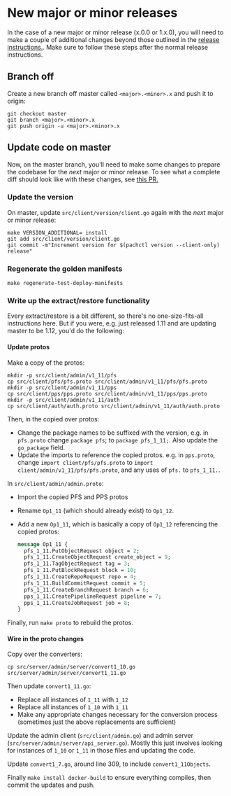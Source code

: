 # New major or minor releases

In the case of a new major or minor release (x.0.0 or 1.x.0), you will need
to make a couple of additional changes beyond those outlined in the
[release instructions.](./release_instructions.md). Make sure to follow these
steps after the normal release instructions.

## Branch off

Create a new branch off master called `<major>.<minor>.x` and push it to
origin:

```shell
git checkout master
git branch <major>.<minor>.x
git push origin -u <major>.<minor>.x
```

## Update code on master

Now, on the master branch, you'll need to make some changes to prepare the
codebase for the _next_ major or minor release. To see what a complete diff
should look like with these changes, see
[this PR.](https://github.com/pachyderm/pachyderm/pull/5111)

### Update the version

On master, update `src/client/version/client.go` again with the _next_ major
or minor release:

```shell
make VERSION_ADDITIONAL= install
git add src/client/version/client.go
git commit -m"Increment version for $(pachctl version --client-only) release"
```

### Regenerate the golden manifests

```shell
make regenerate-test-deploy-manifests
```

### Write up the extract/restore functionality

Every extract/restore is a bit different, so there's no one-size-fits-all
instructions here. But if you were, e.g. just released 1.11 and are updating
master to be 1.12, you'd do the following:

#### Update protos

Make a copy of the protos:

```shell
mkdir -p src/client/admin/v1_11/pfs
cp src/client/pfs/pfs.proto src/client/admin/v1_11/pfs/pfs.proto
mkdir -p src/client/admin/v1_11/pps
cp src/client/pps/pps.proto src/client/admin/v1_11/pps/pps.proto
mkdir -p src/client/admin/v1_11/auth
cp src/client/auth/auth.proto src/client/admin/v1_11/auth/auth.proto
```

Then, in the copied over protos:

* Change the package names to be suffixed with the version, e.g. in
  `pfs.proto` change `package pfs`; to `package pfs_1_11;`. Also update the
  `go_package` field.
* Update the imports to reference the copied protos. e.g. in `pps.proto`,
  change `import client/pfs/pfs.proto` to
  `import client/admin/v1_11/pfs/pfs.proto`, and any uses of `pfs.` to
  `pfs_1_11.`.

In `src/client/admin/admin.proto`:

* Import the copied PFS and PPS protos
* Rename `Op1_11` (which should already exist) to `Op1_12`.
* Add a new `Op1_11`, which is basically a copy of `Op1_12` referencing the
  copied protos:

    ```protobuf
    message Op1_11 {
      pfs_1_11.PutObjectRequest object = 2;
      pfs_1_11.CreateObjectRequest create_object = 9;
      pfs_1_11.TagObjectRequest tag = 3;
      pfs_1_11.PutBlockRequest block = 10;
      pfs_1_11.CreateRepoRequest repo = 4;
      pfs_1_11.BuildCommitRequest commit = 5;
      pfs_1_11.CreateBranchRequest branch = 6;
      pps_1_11.CreatePipelineRequest pipeline = 7;
      pps_1_11.CreateJobRequest job = 8;
    }
    ```

Finally, run `make proto` to rebuild the protos.

#### Wire in the proto changes

Copy over the converters:

```shell
cp src/server/admin/server/convert1_10.go src/server/admin/server/convert1_11.go
```

Then update `convert1_11.go`:

* Replace all instances of `1_11` with `1_12`
* Replace all instances of `1_10` with `1_11`
* Make any appropriate changes necessary for the conversion process (sometimes
  just the above replacements are sufficient)

Update the admin client (`src/client/admin.go`) and admin server
(`src/server/admin/server/api_server.go`). Mostly this just involves looking
for instances of `1_10` or `1_11` in those files and updating the code.

Update `convert1_7.go`, around line 309, to include `convert1_11Objects`.

Finally `make install docker-build` to ensure everything compiles, then commit
the updates and push.
